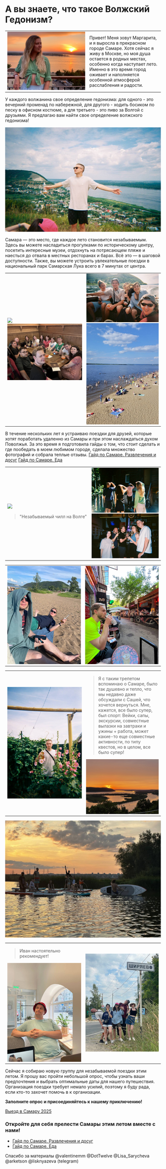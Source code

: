 # А вы знаете, что такое Волжский Гедонизм?

<table cellspacing="0">
   <tr>
    <td style="width: 600px;">
        <picture>
        <source srcset="files/img_4721.jpeg">
        <img src="files/img_4721.jpeg">
        </picture>
    </td>
    <td style="width: 400px;">
Привет! Меня зовут Маргарита, и я выросла в прекрасном городе Самаре. Хотя сейчас я живу в Москве, но моя душа остается в родных местах, особенно когда наступает лето. Именно в это время город оживает и наполняется особенной атмосферой расслабления и радости.

</td>
   </tr>
  </table>
У каждого волжанина свое определение гедонизма: для одного - это вечерний променад по набережной, для другого - ходить босиком по песку в офисном костюме, а для третьего - это пиво за Волгой с друзьями. Я предлагаю вам найти свое определение волжского гедонизма!

![IMG_7393](files/img_7392.jpeg)  

Самара — это место, где каждое лето становится незабываемым. Здесь вы можете насладиться прогулками по историческому центру, посетить интересные музеи, отдохнуть на потрясающем пляже и наесться до отвала в местных ресторанах и барах. Всё это — в шаговой доступности. Также, вы можете устроить увлекательные поездки в национальный парк Самарская Лука всего в 7 минутах от центра.
<table cellspacing="0">
   <tr>
    <td style="width: 500px;">
        <picture>
        <source srcset="files/img_5324.jpeg">
        <img src="files/img_5324.jpeg">
        </picture>
                <picture>
        <source srcset="files/img_7707.jpeg" >
        <img src="files/img_7707.jpeg">
        </picture>
    </td>
    <td style="width: 500px;">
        <picture>
        <source srcset="files/img_7396.jpeg">
        <img src="files/img_7396.jpeg">
        </picture>
                <picture>
        <source srcset="files/img_7399.jpeg">
        <img src="files/img_7399.jpeg">
        </picture>
    </td>
   </tr>
</table>

В течение нескольких лет я устраиваю поездки для друзей, которые хотят поработать удаленно из Самары и при этом наслаждаться духом Поволжья. За это время я подготовила гайды о том, что стоит сделать и где пообедать в моем любимом городе, сделала множество фотографий и собрала теплые отзывы.
[Гайд по Самаре. Развлечения и досуг](gaid-po-samare-razvlecheniia-i-dosug.md)
[Гайд по Самаре. Еда](gaid-po-samare-eda.md)

<table cellspacing="0">
   <tr>
    <td style="width: 400px;">
        <picture>
        <source srcset="files/img_2254.jpeg">
        <img src="files/img_2254.jpeg">
        </picture>
        <blockquote>"Незабываемый чилл на Волге"</blockquote>
    </td>
    <td style="width: 500px;">
        <picture>
        <source srcset="files/img_7394.jpeg">
        <img src="files/img_7394.jpeg">
        </picture>
        <picture>
        <source srcset="files/img_7395.jpeg">
        <img src="files/img_7395.jpeg">
        </picture>
    </td>
   </tr>
</table>

<table cellspacing="0">
   <tr>
    <td style="width: 500px;">
        <picture>
        <source srcset="files/img_7405.jpeg">
        <img src="files/img_7405.jpeg">
        </picture>
    </td>
    <td style="width: 500px;">
        <picture>
        <source srcset="files/img_7403.jpeg">
        <img src="files/img_7403.jpeg">
        </picture>
    </td>
   </tr>
</table>

<table cellspacing="0">
   <tr>
    <td style="width: 600px;">
        <picture>
        <source srcset="files/img_7397.jpeg">
        <img src="files/img_7397.jpeg">
        </picture>
    </td>
    <td style="width: 400px;">
        <blockquote>Я с таким трепетом вспоминаю о Самаре, было так душевно и тепло, что мы недавно даже обсуждали с Сашей, что хочется вернуться. Мне, кажется, все было супер, был спорт: Вейки, сапы, экскурсии, совместные вылазки на завтраки и ужины + работа, может какие-то еще совместные активности, по типу квестов, но в целом, все было супер!</blockquote>
        <picture>
        <source srcset="files/img_9893.jpeg">
        <img src="files/img_9893.jpeg">
        </picture>
    </td>
   </tr>
</table>

<picture>
        <source srcset="files/img_7393.jpeg">
        <img src="files/img_7393.jpeg">
</picture>
  
<table cellspacing="0">
   <tr>
    <td style="width: 400px;">
        <blockquote>Иван настоятельно рекомендует!</blockquote>
        <picture>
            <source srcset="files/img_7406.jpeg">
            <img src="files/img_7406.jpeg">
        </picture>
    </td>
    <td style="width: 600px;">
        <picture>
        <source srcset="files/img_7401.jpeg">
        <img src="files/img_7401.jpeg">
        </picture>
    </td>
   </tr>
  </table>

Сейчас я собираю новую группу для незабываемой поездки этим летом. Я прошу вас пройти небольшой опрос, чтобы узнать ваши предпочтения и выбрать оптимальные даты для нашего путешествия. Организация поездки требует немало усилий, поэтому я буду рада, если кто-то захочет помочь в к организации.

**Заполните опрос и присоединяйтесь к нашему приключению!**

[Выезд в Самару 2025](https://forms.gle/AYTrTM2Rwa3gm8ik8)

### **Откройте для себя прелести Самары этим летом вместе с нами!**

- [Гайд по Самаре. Развлечения и досуг](gaid-po-samare-razvlecheniia-i-dosug.md)
- [Гайд по Самаре. Еда](gaid-po-samare-eda.md)

Спасибо за материалы @valentinemm @DotTwelve @Lisa\_Sarycheva @arketson @lisknyazeva (telegram)
